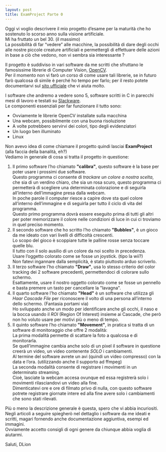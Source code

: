 ```yaml
---
layout: post
title: ExamProject Parte 0
---
```

Oggi vi voglio descrivere il mio progetto d’esame per la maturità che ho sostenuto lo scorso anno sulla visione artificiale.   
Mi ha fruttato un bel 30. (il massimo)   
La possibilità di far “vedere” alle macchine, la possibilità di dare degli occhi alle nostre piccole creature artificiali e permettergli di effettuare delle azioni in base a ciò che vedono, non vi sembra sia interessante ?

Il progetto è suddiviso in vari software da me scritti che sfruttano le famosissime librerie di Computer Vision, [OpenCV](http://it.wikipedia.org/wiki/OpenCV).   
Per il momento non vi farò un corso di come usare tali librerie, se in futuro farò qualcosa di simile è perché ho tempo per farlo; per il resto potete documentarvi sul [sito ufficiale](http://opencv.willowgarage.com/wiki/) che vi aiuta molto.

I software che andremo a vedere sono 5, software scritti in C in parecchi mesi di lavoro e testati su [Slackware](http://it.wikipedia.org/wiki/Slackware).   
Le componenti essenziali per far funzionare il tutto sono:

* Ovviamente le librerie OpenCV installate sulla macchina
* Una webcam, possibilmente con una buona risoluzione
* A volte potrebbero servirvi dei colori, tipo degli evidenziatori
* Un luogo ben illuminato
* Linux

Non avevo idea di come chiamare il progetto quindi lasciai **ExamProject** (alla faccia della banalità, eh?)   
Vediamo in generale di cosa si tratta il progetto in questione:

1. Il primo software l’ho chiamato **"calibra"**, questo software è la base per poter usare i prossimi due software.   
Questo programma ci consente di _trackare un colore a nostra scelta_, che sia di un verdino chiaro, che sia un rosa scuro, questo programma ci permetterà di scegliere una determinata colorazione e di seguirla all’interno dell’immagine presa dalla webcam.   
In poche parole il computer riesce a capire dove sta quel colore all’interno dell’immagine e di seguirla per tutto il ciclo di vita del programma.   
Questo primo programma dovrà essere eseguito prima di tutti gli altri per poter memorizzare il colore nelle condizioni di luce in cui ci troviamo in quel preciso momento.
2. Il secondo software che ho scritto l’ho chiamato **"Bubbles"**, è un gioco da me ideato con vari livelli di difficoltà crescenti.   
Lo scopo del gioco è scoppiare tutte le palline rosse senza toccare quelle blu.   
Il tutto con il solo ausilio di un colore da noi scelto in precedenza.   
Usare l’oggetto colorato come se fosse un joystick. (tipo la wii?)   
Non fatevi ingannare dalla semplicità, è stato piuttosto arduo scriverlo.
3. Il terzo software l’ho chiamato **"Draw"**, usa lo stesso criterio del color tracking dei 2 software precedenti, permettendoci di colorare sullo schermo.   
Esattamente, usare il nostro oggetto colorato come se fosse un pennello e basta premere un tasto per cancellare la "lavagna".
4. Il quarto software l’ho chiamato **"Head"** è un software che utilizza gli _Haar Cascade File_ per riconoscere il volto di una persona all’interno dello schermo. (Fantasia portami via)   
Ho sviluppato anche un modo per identificare anche gli occhi, il naso e la bocca usando il _ROI_ (Region Of Interest) insieme ai Cascade, che però non ho voluto usare per motivi più o meno di tempo.
5. Il quinto software l’ho chiamato **"Movement"**, in pratica si tratta di un software di monitoraggio che offre 2 modalità:   
La prima modalità permette di scattare la foto a qualcosa e di monitorarla.   
Se quell’immagine cambia anche solo di un pixel il software in questione creerà un video, un video contenente *SOLO* i cambiamenti.   
Al termine del software avrete un avi (quindi un video compresso) con la data e l’ora. (utilizzando anche il supporto ad ffmpeg)   
La seconda modalità consente di registrare i movimenti in un determinato streaming.   
Cioè, lasciate la webcam accesa ovunque ed essa registrerà solo i movimenti rilasciandovi un video alla fine.   
Dimenticatevi ore e ore di filmato privo di nulla, con questo software potrete registrare giornate intere ed alla fine avere solo i cambiamenti che sono stati rilevati.   

Più o meno la descrizione generale è questa, spero che vi abbia incuriositi.   
Negli articoli a seguire spiegherò nel dettaglio i software da me ideati e scritti, magari fornendo anche documentazione aggiuntiva, esempi ed immagini.   
Ovviamente accetto consigli di ogni genere da chiunque abbia voglia di aiutarmi.


Saluti, DLion
